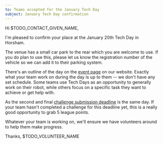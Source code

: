 ```yaml
---
to: Teams accepted for the January Tech Day
subject: January Tech Day confirmation
---
```


Hi $TODO_CONTACT_GIVEN_NAME,

I'm pleased to confirm your place at the January 20th Tech Day in Horsham. 

The venue has a small car park to the rear which you are welcome to use. If you do plan to use this, please let us know the registration number of the vehicle so we can add it to their parking system.

There's an outline of the day on the [event page][event-page] on our website. Exactly what your team work on during the day is up to them -- we don't have any set schedule. Some teams use Tech Days as an opportunity to generally work on their robot, while others focus on a specific task they want to achieve or get help with.

[event-page]: https://studentrobotics.org/events/sr2024/horsham-tech-day-january/

As the second and final [challenge submission deadline][deadline] is the same day. If your team hasn't completed a challenge for this deadline yet, this is a really good opportunity to grab 5 league points.

[deadline]: https://studentrobotics.org/events/sr2024/second-challenge-submission-deadline/

Whatever your team is working on, we'll ensure we have volunteers around to help them make progress.

Thanks, $TODO_VOLUNTEER_NAME
